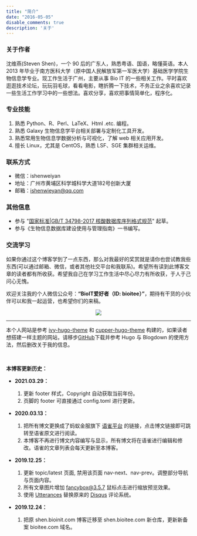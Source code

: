 ```yaml
---
title: "简介"
date: "2016-05-05"
disable_comments: true
description: '关于'
---
```



### 关于作者

沈维燕(Steven Shen)，一个 90 后的广东人，熟悉粤语、国语，略懂英语。本人 2013 年毕业于南方医科大学（原中国人民解放军第一军医大学）基础医学学院生物信息学专业。现工作生活于广州，主要从事 Bio IT 的一些相关工作。平时喜欢逛逛技术论坛，玩玩羽毛球，看看电影，瞎折腾一下技术，不务正业之余喜欢记录一些生活工作学习中的一些想法。喜欢分享，喜欢把事情简单化，程序化。


### 专业技能

1. 熟悉 Python、R、Perl、LaTeX、Html .etc. 编程。
2. 熟悉 Galaxy 生物信息学平台相关部署与定制化工具开发。
3. 熟悉常用生物信息学数据分析与可视化，了解 web 相关应用开发。
3. 擅长 Linux，尤其是 CentOS，熟悉 LSF、SGE 集群相关运维。


### 联系方式

- 微信：ishenweiyan
- 地址：广州市黄埔区科学城科学大道182号创新大厦
- 邮箱：<ishenwieyan@qq.com>


### 其他信息

- 参与 "[国家标准|GB/T 34798-2017 核酸数据库序列格式规范](http://std.samr.gov.cn/gb/search/gbDetailed?id=71F772D821E0D3A7E05397BE0A0AB82A)" 起草。
- 参与《生物信息数据库建设使用与管理指南》一书编写。


### 交流学习

如果你通过这个博客学到了一点东西，那么对我最好的奖赏就是请你也尝试教我些东西(可以通过邮箱、微信，或者其他社交平台和我联系)。希望所有读到此博客文章的读者都有所收获。希望我自己在学习工作生活中尽心尽力有所收获，于人于己问心无愧。

欢迎关注我的个人微信公众号：**“BioIT爱好者（ID: bioitee）”**，期待有干货的小伙伴可以和我一起运营，也希望你们的来稿。
<p style="text-align:center;"><img src="https://apps-db.oss-cn-shenzhen.aliyuncs.com/bioitee/bioitee.png"/></p>

***

本个人网站是参考 [ivy-hugo-theme](https://github.com/shenweiyan/ivy-hugo-theme) 和 [cupper-hugo-theme](https://github.com/shenweiyan/cupper-hugo-theme) 构建的，如果读者想搭建一样主题的网站，请移步[GitHub](https://github.com/shenweiyan/ICS-Hugo-Theme)下载并参考 Hugo 与 Blogdown 的使用方法，然后删改关于我的信息。

<br/>

**本博客更新历史：**

- **2021.03.29：**

    1. 更新 footer 样式，Copyright 自动获取当前年份。
    2. 页脚的 footer 可直接通过 config.toml 进行更新。

- **2020.03.13：**
    1. 把所有博文更换成了蚂蚁金服旗下 [语雀平台](https://www.yuque.com/shenweiyan) 的链接，点击博文链接即可跳转至语雀原文进行阅读。
    2. 本博客不再进行博文内容编写与显示，所有博文将在语雀进行编辑和修改。语雀的文章列表会每天更新至本博客。

- **2019.12.25：**
    1. 更新 topic/latest 页面, 禁用该页面 nav-next、nav-prev。调整部分导航与页面内容。
    2. 所有文章图片增加 [fancybox@3.5.7](http://fancyapps.com/fancybox/3/) 鼠标点击进行缩放预览效果。
    3. 使用 [Utterances](https://utteranc.es/) 替换原来的 [Disqus](https://disqus.com/) 评论系统。

- **2019.12.24：**
    1. 把原 shen.bioinit.com 博客迁移至 shen.bioitee.com 新仓库，更新新备案 bioitee.com 域名。
